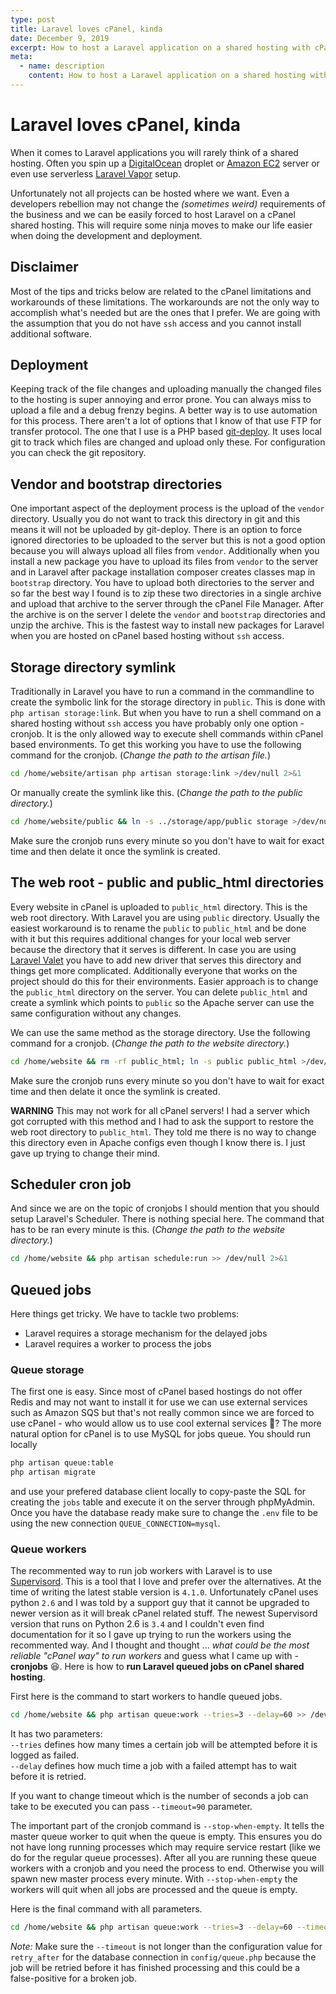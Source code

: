 ```yaml
---
type: post
title: Laravel loves cPanel, kinda
date: December 9, 2019
excerpt: How to host a Laravel application on a shared hosting with cPanel. A fairytale for cronjobs.
meta:
  - name: description
    content: How to host a Laravel application on a shared hosting with cPanel. A fairytale for cronjobs.
---
```


# Laravel loves cPanel, kinda

When it comes to Laravel applications you will rarely think of a shared hosting. Often you spin up a [DigitalOcean](https://www.digitalocean.com/) droplet or [Amazon EC2](https://aws.amazon.com/ec2/) server or even use serverless [Laravel Vapor](https://vapor.laravel.com/) setup.  

Unfortunately not all projects can be hosted where we want. Even a developers rebellion may not change the *(sometimes weird)* requirements of the business and we can be easily forced to host Laravel on a cPanel shared hosting. This will require some ninja moves to make our life easier when doing the development and deployment. 

## Disclaimer
Most of the tips and tricks below are related to the cPanel limitations and workarounds of these limitations. The workarounds are not the only way to accomplish what's needed but are the ones that I prefer. We are going with the assumption that you do not have `ssh` access and you cannot install additional software.

## Deployment

Keeping track of the file changes and uploading manually the changed files to the hosting is super annoying and error prone. You can always miss to upload a file and a debug frenzy begins. A better way is to use automation for this process. There aren't a lot of options that I know of that use FTP for transfer protocol. The one that I use is a PHP based [git-deploy](https://github.com/BrunoDeBarros/git-deploy-php). It uses local git to track which files are changed and upload only these. For configuration you can check the git repository.

## Vendor and bootstrap directories

One important aspect of the deployment process is the upload of the `vendor` directory. Usually you do not want to track this directory in git and this means it will not be uploaded by git-deploy. There is an option to force ignored directories to be uploaded to the server but this is not a good option because you will always upload all files from `vendor`. Additionally when you install a new package you have to upload its files from `vendor` to the server and in Laravel after package installation composer creates classes map in `bootstrap` directory. You have to upload both directories to the server and so far the best way I found is to zip these two directories in a single archive and upload that archive to the server through the cPanel File Manager. After the archive is on the server I delete the `vendor` and `bootstrap` directories and unzip the archive. This is the fastest way to install new packages for Laravel when you are hosted on cPanel based hosting without `ssh` access. 

## Storage directory symlink

Traditionally in Laravel you have to run a command in the commandline to create the symbolic link for the storage directory in `public`. This is done with `php artisan storage:link`. But when you have to run a shell command on a shared hosting without `ssh` access you have probably only one option - cronjob. It is the only allowed way to execute shell commands within cPanel based environments. To get this working you have to use the following command for the cronjob. (*Change the path to the artisan file.*)
```bash
cd /home/website/artisan php artisan storage:link >/dev/null 2>&1
```
Or manually create the symlink like this. (*Change the path to the public directory.*)
```bash
cd /home/website/public && ln -s ../storage/app/public storage >/dev/null 2>&1
```

Make sure the cronjob runs every minute so you don't have to wait for exact time and then delate it once the symlink is created.

## The web root - public and public_html directories

Every website in cPanel is uploaded to `public_html` directory. This is the web root directory. With Laravel you are using `public` directory. Usually the easiest workaround is to rename the `public` to `public_html` and be done with it but this requires additional changes for your local web server because the directory that it serves is different. In case you are using [Laravel Valet](https://laravel.com/docs/6.x/valet) you have to add new driver that serves this directory and things get more complicated. Additionally everyone that works on the project should do this for their environments. Easier approach is to change the `public_html` directory on the server. You can delete `public_html` and create a symlink which points to `public` so the Apache server can use the same configuration without any changes.

We can use the same method as the storage directory. Use the following command for a cronjob. (*Change the path to the website directory.*)

```bash
cd /home/website && rm -rf public_html; ln -s public public_html >/dev/null 2>&1
```

Make sure the cronjob runs every minute so you don't have to wait for exact time and then delate it once the symlink is created.

**WARNING** This may not work for all cPanel servers! I had a server which got corrupted with this method and I had to ask the support to restore the web root directory to `public_html`. They told me there is no way to change this directory even in Apache configs even though I know there is. I just gave up trying to change their mind.

## Scheduler cron job

And since we are on the topic of cronjobs I should mention that you should setup Laravel's Scheduler. There is nothing special here. The command that has to be ran every minute is this. (*Change the path to the website directory.*)

```bash
cd /home/website && php artisan schedule:run >> /dev/null 2>&1
```

## Queued jobs

Here things get tricky. We have to tackle two problems:
* Laravel requires a storage mechanism for the delayed jobs
* Laravel requires a worker to process the jobs

### Queue storage

The first one is easy. Since most of cPanel based hostings do not offer Redis and may not want to install it for use we can use external services such as Amazon SQS but that's not really common since we are forced to use cPanel - who would allow us to use cool external services 🤪? The more natural option for cPanel is to use MySQL for jobs queue. You should run locally 
```bash
php artisan queue:table
php artisan migrate
```
and use your prefered database client locally to copy-paste the SQL for creating the `jobs` table and execute it on the server through phpMyAdmin. Once you have the database ready make sure to change the `.env` file to be using the new connection `QUEUE_CONNECTION=mysql`.

### Queue workers

The recommented way to run job workers with Laravel is to use [Supervisord](http://supervisord.org/). This is a tool that I love and prefer over the alternatives. At the time of writing the latest stable version is `4.1.0`. Unfortunately cPanel uses python `2.6` and I was told by a support guy that it cannot be upgraded to newer version as it will break cPanel related stuff. The newest Supervisord version that runs on Python 2.6 is `3.4` and I couldn't even find documentation for it so I gave up trying to run the workers using the recommented way. And I thought and thought ... *what could be the most reliable "cPanel way" to run workers* and guess what I came up with - **cronjobs** 😆. Here is how to **run Laravel queued jobs on cPanel shared hosting**.

First here is the command to start workers to handle queued jobs. 

```bash
cd /home/website && php artisan queue:work --tries=3 --delay=60 >> /dev/null 2>&1
```

It has two parameters:  
`--tries` defines how many times a certain job will be attempted before it is logged as failed.  
`--delay` defines how much time a job with a failed attempt has to wait before it is retried.

If you want to change timeout which is the number of seconds a job can take to be executed you can pass `--timeout=90` parameter.

The important part of the cronjob command is `--stop-when-empty`. It tells the master queue worker to quit when the queue is empty. This ensures you do not have long running processes which may require service restart (like we do for the regular queue processes). After all you are running these queue workers with a cronjob and you need the process to end. Otherwise you will spawn new master process every minute. With `--stop-when-empty` the workers will quit when all jobs are processed and the queue is empty.

Here is the final command with all parameters.

```bash
cd /home/website && php artisan queue:work --tries=3 --delay=60 --timeout=90 --stop-when-empty >> /dev/null 2>&1
```

*Note:* Make sure the `--timeout` is not longer than the configuration value for `retry_after` for the database connection in `config/queue.php` because the job will be retried before it has finished processing and this could be a false-positive for a broken job.